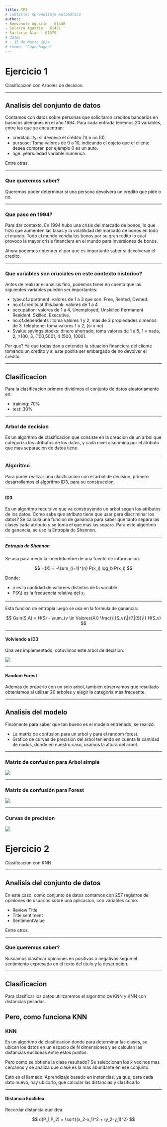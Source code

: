 ```yaml
---
title: TP2
# subtitle: Aprendizaje Automático
author:
- Benvenuto Agustín - 61448
- Galarza Agustín - 61481
- Sartorio Alan - 61379
# date:
# - 13 de Marzo 2024
# theme: "Copenhagen"
---
```


# Ejercicio 1

Clasificacion con Arboles de decision. 

---

## Analisis del conjunto de datos

Contamos con datos sobre personas que solicitaron creditos bancarios en basncos alemanes en el año 1994.
Para cada entrada tenemos 20 variables, entre las que se encuentran: 

- creditability: si devolvió el crédito (1) o no (0).
- purpose: Toma valores de 0 a 10, indicando el objeto que el cliente desea comprar, por ejemplo 0 es un auto.
- age..years: edad variable numérica.

Entre otras. 

---

### Que queremos saber?

Queremos poder determinar si una persona devolvera un credito que pide o no.

---

### Que paso en 1994?

Para dar contexto. En 1994 hubo una crisis del marcado de bonos, lo que hizo que aumenten las tasas y la volatilidad del marcado de bonos en todo el mundo.
Todo el mundo vendia los bonos por su gran redito lo cual provoco la mayor crisis financiera en el mundo para inversiones de bonos.

Ahora podemos entender el por que es importante saber si devolveran el credito.

---

### Que variables son cruciales en este contexto historico?

Antes de realizar el analisis fino, podemos tener en cuenta que las siguientes variables pueden ser importantes:

- type.of.apartment: valores de 1 a 3 que son :Free, Rented, Owned.
- no.of.credits.at.this.bank: valores de 1 a 4
- occupation: valores de 1 a 4, Unemployed, Unskilled Permanent Resident, Skilled, Executive.
- no.of.dependents : toma valores 1 y 2, más de 3 propiedades o menos de 3. telephone: toma valores 1 o 2, (sí o no)
- Svalue.savings.stocks: dinero ahorrado, toma valores de 1 a 5, 1 = nada, 2, ≤100, 3, (100,500], 4 (500, 1000].

Por que? Ya que todas dan a entender la situacion financiera del cliente tomando un credito y si este podria ser embargado de no devolver el credito.

---

## Clasificacion

Para la clasificacion primero dividimos el conjunto de datos aleatoriamente en:

- training: 70%
- test: 30%

---

### Arbol de decision

Es un algoritmo de clasificacion que consiste en la creacion de un arbol que categoriza los atributos de los datos, y cada nivel discrimina por el atributo que mas separacion de datos tiene.

---

### Algoritmo

Para poder realizar una clasificacion con el arbol de decision, primero desarrollamos el algoritmo ID3, para su construccion.

---

#### ID3

Es un algoritmo recursivo que va construyendo un arbol segun los atributos de los datos. Como sabe que atributo tiene que usar para discriminar los datos? Se calcula una funcion de ganancia para saber que tanto separa las clases cada atributo y se toma el que mas las separa.
Para este algoritmo de ganancia, se uso la Entropia de Shannon.

---

##### Entropia de Shannon

Se usa para medir la incertidumbre de una fuente de informacion.

$$
H(X) = -\sum_{i=1}^{n} P(x_i) log_b P(x_i)
$$

Donde:

- $n$ es la cantidad de valorees distintos de la variable
- $P(X_i)$ es la frecuencia relativa del $x_i$

---

Esta funcion de entropia luego se usa en la formula de ganancia:

$$
Gain(S,A) = H(S) - \sum_{v \in Valores(A)} \frac{\|{S_v}\|}{\|{S}\|} H(S_v)
$$

---

#### Volviendo a ID3

Una vez implementado, obtuvimos este arbol de decision:

![](./plots/graphs/single_tree_depth_2.svg)

---

#### Random Forest

Ademas de probarlo con un solo arbol, tambien observamos que resultado obteniamos al utilizar 20 arboles y elegir la categoria mas frecuente.

---

## Analisis del modelo

Finalmente para saber que tan bueno es el modelo entrenado, se realizó:

- La matriz de confusion para un arbol y para el random forest.
- Grafico de curvas de precision del arbol teniendo en cuenta la cantidad de nodos, donde en nuestro caso, usamos la altura del arbol.


---

### Matriz de confusion para Arbol simple

![](./plots/part1_single_confusion.svg)

---

### Matriz de confusión para Forest

![](./plots/part1_forest_confusion.svg)

---

### Curvas de precision

![](./plots/part1_precision_over_depth.svg)



# Ejercicio 2

Clasificacion con KNN

---

## Analisis del conjunto de datos

En este caso, como conjunto de datos contamos con 257 registros de opiniones de usuarios sobre una aplicacion, con variables como:

- Review Title
- Title sentiment
- SentimentValue

Entre otros.

---

### Que queremos saber?

Buscamos clasificar opiniones en positivas o negativas segun el sentimiento expresado en el texto del titulo y la descripcion.

---

## Clasificacion

Para clasificar los datos utilizaremos el algoritmo de KNN y KNN con distancias pesadas.

Pero, como funciona KNN
---

### KNN

Es un algoritmo de clasificacion donde para determinar las clases, se ubican los datos en un espacio de N dimensiones y se calculan las distancias euclideas entre estos puntos.

Pero como se obtiene la clase resultado? Se seleccionan los $k$ vecinos mas cercanos y se analiza que clase es la mas abundante en ese conjunto.

Esto es el llamado: Aprendizaje basado en instancias, ya que, para cada dato nuevo, hay ubicarlo, que calcular las distancias y clasificarlo

---

#### Distancia Euclidea

Recordar distancia euclidea:

$$
d(P_1,P_2) = \sqrt{(x_2-x_1)^2 + (y_2-y_1)^2}
$$


